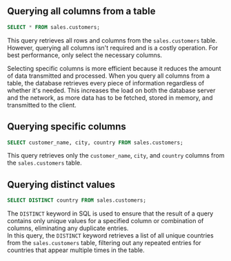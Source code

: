 ## Querying all columns from a table

```sql
SELECT * FROM sales.customers;
```

This query retrieves all rows and columns from the `sales.customers` table. However, querying all columns isn't required and is a costly operation. For best performance, only select the necessary columns.

Selecting specific columns is more efficient because it reduces the amount of data transmitted and processed. When you query all columns from a table, the database retrieves every piece of information regardless of whether it's needed. This increases the load on both the database server and the network, as more data has to be fetched, stored in memory, and transmitted to the client.

## Querying specific columns

```sql
SELECT customer_name, city, country FROM sales.customers;
```

This query retrieves only the `customer_name`, `city`, and `country` columns from the `sales.customers` table.

## Querying distinct values

```sql
SELECT DISTINCT country FROM sales.customers;
```

The `DISTINCT` keyword in SQL is used to ensure that the result of a query contains only unique values for a specified column or combination of columns, eliminating any duplicate entries.  
In this query, the `DISTINCT` keyword retrieves a list of all unique countries from the `sales.customers` table, filtering out any repeated entries for countries that appear multiple times in the table.
